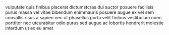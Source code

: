 vulputate quis finibus placerat dictumstcras dui auctor posuere facilisis purus
massa vel vitae bibendum enimmauris posuere augue ex vel sem convallis risus a
sapien nec ut phasellus porta velit finibus vestibulum nunc porttitor nec
utcurabitur odio purus sed augue ac lobortis hendrerit molestie interdum ut ex
eu amet